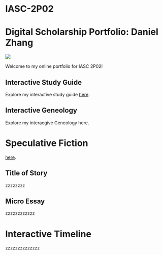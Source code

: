 # IASC-2P02
# Digital Scholarship Portfolio: Daniel Zhang

![](http://blog.etechcampus.com/wp-content/uploads/2019/02/Digital-Portfolio-01-1-748x350.jpg)

Welcome to my online portfolio for IASC 2P02!

## Interactive Study Guide

Explore my interactive study guide [here](2P02_InteractiveStudyGuide_Team_6.html). 

## Interactive Geneology 

Explore my interacgive Geneology here.

# Speculative Fiction
[here](https://github.com/Liyu0109/IASC-2P02/blob/main/Assignment1).

## Title of Story 

zzzzzzzz

## Micro Essay

zzzzzzzzzzzz

# Interactive Timeline 

zzzzzzzzzzzzzz
